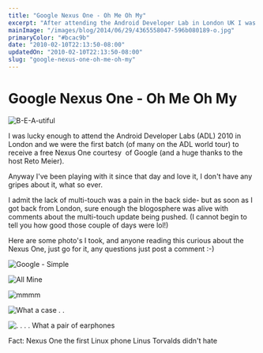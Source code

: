 ```yaml
---
title: "Google Nexus One - Oh Me Oh My"
excerpt: "After attending the Android Developer Lab in London UK I was lucky enough to receive a Nexus One."
mainImage: "/images/blog/2014/06/29/4365558047-596b080189-o.jpg"
primaryColor: "#bcac9b"
date: "2010-02-10T22:13:50-08:00"
updatedOn: "2010-02-10T22:13:50-08:00"
slug: "google-nexus-one-oh-me-oh-my"
---
```


# Google Nexus One - Oh Me Oh My

![B-E-A-utiful](//farm3.static.flickr.com/2741/4344692500_b3b447480d.jpg)

I was lucky enough to attend the Android Developer Labs (ADL) 2010 in London and we were the first batch (of many on the ADL world tour) to receive a free Nexus One courtesy  of Google (and a huge thanks to the host Reto Meier).

Anyway I've been playing with it since that day and love it, I don't have any gripes about it, what so ever.

I admit the lack of multi-touch was a pain in the back side- but as soon as I got back from London, sure enough the blogosphere was alive with comments about the multi-touch update being pushed. (I cannot begin to tell you how good those couple of days were lol!)

Here are some photo's I took, and anyone reading this curious about the Nexus One, just go for it, any questions just post a comment :-)

![Google - Simple](//farm5.static.flickr.com/4036/4344731388_d9f7685efd.jpg)

![All Mine](//farm3.static.flickr.com/2701/4344678888_5aff31aa03.jpg)

![mmmm](//farm3.static.flickr.com/2701/4343953431_daa0be227c.jpg)

![What a case . .](//farm5.static.flickr.com/4064/4343950057_75f96a1828.jpg)

![. . . . What a pair of earphones](//farm3.static.flickr.com/2754/4343946413_fc997e4509.jpg)

Fact: Nexus One the first Linux phone Linus Torvalds didn't hate
